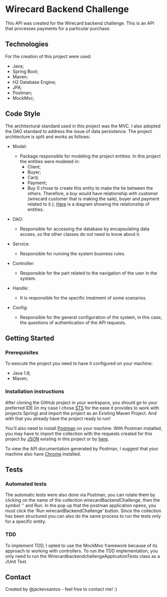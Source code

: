 # Wirecard Backend Challenge

This API was created for the Wirecard backend challenge. This is an API that processes payments for a particular purchase.

## Technologies

For the creation of this project were used: 
- Java;
- Spring Boot;
- Maven;
- H2 Database Engine;
- JPA;
- Postman;
- MockMvc;

## Code Style 

The architectural standard used in this project was the MVC.
I also adopted the DAO standard to address the issue of data persistence.
The project architecture is split and works as follows:

- Model:
  - Package responsible for modeling the project entities. In this project the entities were modeled in: 
    - Client;
    - Buyer;
    - Card;
    - Payment;
    - Buy (I chose to create this entity to make the tie between the others. Therefore, a buy would have relationship with customer (wirecard customer that is making the sale), buyer and payment related to it.); [Here](https://github.com/jackevsantos/wirecarbackendchallenge/issues/1) is a diagram showing the relationship of entities.
       
- DAO:
  - Responsible for accessing the database by encapsulating data access, so the other classes do not need to know about it.
- Service:
  - Responsible for running the system business rules.
- Controller:
  - Responsible for the part related to the navigation of the user in the system.
- Handle:
  - It is responsible for the specific treatment of some scenarios.
- Config:
  - Responsible for the general configuration of the system, in this case, the questions of authentication of the API requests.

## Getting Started 

### Prerequisites

To execute the project you need to have it configured on your machine:

- Java 1.8;
- Maven;

### Installation instructions

After cloning the GitHub project in your workspace, you should go to your preferred IDE (in my case I chose [STS](https://spring.io/tools3/sts/all) for the ease it provides to work with projects Spring) and import the project as an Existing Maven Project. And with that you already have the project ready to run!

You'll also need to install [Postman](https://www.getpostman.com/downloads/) on your machine. 
With Postman installed, you may have to import the collection with the requests created for this project by [JSON](https://github.com/jackevsantos/wirecardchallenge/blob/master/wirecardChallenge.postman_collection.json) existing in this project or by [here](https://www.getpostman.com/collections/7be73c5439f92e510b56).

To view the API documentation generated by Postman, I suggest that your machine also have [Chrome](https://www.google.com/intl/pt-BR/chrome/) installed. 

## Tests

### Automated tests

The automatic tests were also done via Postman, you can rotate them by clicking on the name of the collection wirecardBackendChallenge, then the symbol '' and Run. In the pop up that the postman application opens, you must click the 'Run wirecardBackendChallenge' button. Since the collection has been structured you can also do the same process to run the tests only for a specific entity.

### TDD
To implement TDD, I opted to use the MockMvc framework because of its approach to working with controllers.
To run the TDD implementation, you only need to run the WirecardbackendchallengeApplicationTests class as a JUnit Test.

## Contact
Created by @jackevsantos - feel free to contact me! :)
